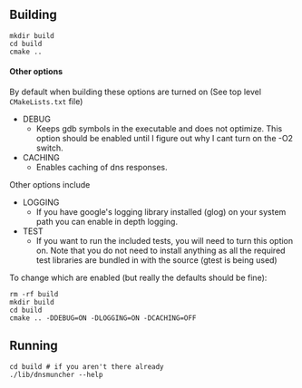 Building
----------
```
mkdir build
cd build
cmake ..
```

#### Other options
By default when building these options are turned on (See top level
`CMakeLists.txt` file)

- DEBUG
	- Keeps gdb symbols in the executable and does not optimize. This option
	  should be enabled until I figure out why I cant turn on the -O2 switch.
- CACHING
	- Enables caching of dns responses.

Other options include

- LOGGING
	- If you have google's logging library installed (glog) on your system path
	  you can enable in depth logging.
- TEST
	- If you want to run the included tests, you will need to turn this option
	  on.  Note that you do not need to install anything as all the required
	  test libraries are bundled in with the source (gtest is being used)

To change which are enabled (but really the defaults should be fine):

```
rm -rf build
mkdir build
cd build
cmake .. -DDEBUG=ON -DLOGGING=ON -DCACHING=OFF
```


Running
-------
```
cd build # if you aren't there already
./lib/dnsmuncher --help
```

